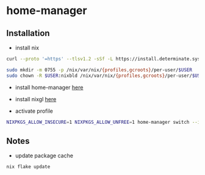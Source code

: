 # home-manager

## Installation

- install nix

```bash
curl --proto '=https' --tlsv1.2 -sSf -L https://install.determinate.systems/nix | sudo sh -s -- install
```

```bash
sudo mkdir -m 0755 -p /nix/var/nix/{profiles,gcroots}/per-user/$USER
sudo chown -R $USER:nixbld /nix/var/nix/{profiles,gcroots}/per-user/$USER
```

- install home-manager [here](https://nix-community.github.io/home-manager/index.xhtml#ch-installation)

- install nixgl [here](https://github.com/nix-community/nixGL)

- activate profile

```bash
NIXPKGS_ALLOW_INSECURE=1 NIXPKGS_ALLOW_UNFREE=1 home-manager switch --impure --flake .#tossan
```

## Notes

- update package cache

```bash
nix flake update
```
